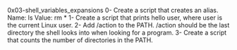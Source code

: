 0x03-shell_variables_expansions
0- Create a script that creates an alias. Name: ls Value: rm *
1- Create a script that prints hello user, where user is the current Linux user.
2- Add /action to the PATH. /action should be the last directory the shell looks into when looking for a program.
3- Create a script that counts the number of directories in the PATH.
